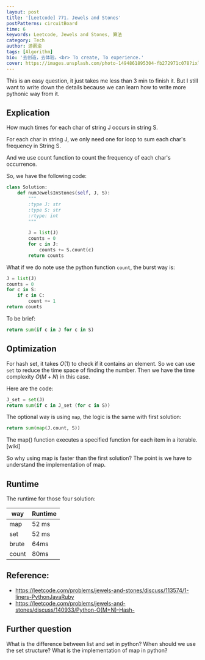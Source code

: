 ```yaml
---
layout: post
title: '[Leetcode] 771. Jewels and Stones'
postPatterns: circuitBoard
time: 6
keywords: Leetcode, Jewels and Stones, 算法
category: Tech
author: 游薪渝
tags: [Algorithm]
bio: '去创造，去体验。<br> To create, To experience.'
cover: https://images.unsplash.com/photo-1494861895304-fb272971c078?ixlib=rb-1.2.1&ixid=eyJhcHBfaWQiOjEyMDd9&auto=format&fit=crop&w=1500&q=80
---
```


This is an easy question, it just takes me less than 3 min to finish it. But I still want to write down the details because we can learn how to write more pythonic way from it.

## Explication

How much times for each char of string J occurs in string S. 

For each char in string J, we only need one for loop to sum each char's frequency in String S.

And we use count function to count the frequency of each char's occurrence.

So, we have the following code: 


```python
class Solution:
    def numJewelsInStones(self, J, S):
        """
        :type J: str
        :type S: str
        :rtype: int
        """
        
        J = list(J)
        counts = 0
        for c in J:
            counts += S.count(c)
        return counts
```

What if we do note use the python function `count`, the burst way is:

```python
J = list(J)
counts = 0
for c in S:
    if c in C: 
        count += 1
return counts
```

To be brief:

```python
return sum(if c in J for c in S)
```
## Optimization 

For hash set, it takes $O(1)$ to check if it contains an element. So we can use `set` to reduce the time space of finding the number. Then we have the time complexity $O(M+N)$ in this case.

Here are the code:

```python
J_set = set(J)
return sum(if c in J_set (for c in S))
```

The optional way is using `map`, the logic is the same with first solution:

```python
return sum(map(J.count, S))
```

The map() function executes a specified function for each item in a iterable. [wiki]

So why using map is faster than the first solution? The point is we have to understand the implementation of map.

## Runtime

The runtime for those four solution:

| way | Runtime |
| --- | --- |
|map|  52 ms	|
|set|52 ms	|
|brute|64ms|
|count|80ms|


## Reference:

- https://leetcode.com/problems/jewels-and-stones/discuss/113574/1-liners-PythonJavaRuby
- https://leetcode.com/problems/jewels-and-stones/discuss/140933/Python-O(M+N)-Hash-


## Further question 

What is the difference between list and set in python?  When should we use the set structure? What is the implementation of map in python?


